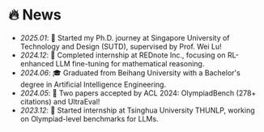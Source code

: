 # 🔥 News
- *2025.01*: 🎉 Started my Ph.D. journey at Singapore University of Technology and Design (SUTD), supervised by Prof. Wei Lu!
- *2024.12*: 🎉 Completed internship at REDnote Inc., focusing on RL-enhanced LLM fine-tuning for mathematical reasoning.
- *2024.06*: 🎓 Graduated from Beihang University with a Bachelor's degree in Artificial Intelligence Engineering.
- *2024.05*: 🎉 Two papers accepted by ACL 2024: OlympiadBench (278+ citations) and UltraEval!
- *2023.12*: 🔬 Started internship at Tsinghua University THUNLP, working on Olympiad-level benchmarks for LLMs.